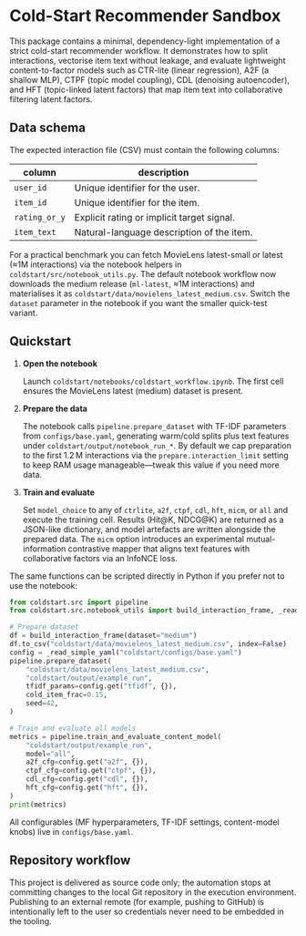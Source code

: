 # Cold-Start Recommender Sandbox

This package contains a minimal, dependency-light implementation of a strict cold-start recommender workflow. It demonstrates how to split interactions, vectorise item text without leakage, and evaluate lightweight content-to-factor models such as CTR-lite (linear regression), A2F (a shallow MLP), CTPF (topic model coupling), CDL (denoising autoencoder), and HFT (topic-linked latent factors) that map item text into collaborative filtering latent factors.

## Data schema

The expected interaction file (CSV) must contain the following columns:

| column        | description                                      |
| ------------- | ------------------------------------------------ |
| `user_id`     | Unique identifier for the user.                  |
| `item_id`     | Unique identifier for the item.                  |
| `rating_or_y` | Explicit rating or implicit target signal.      |
| `item_text`   | Natural-language description of the item.       |

For a practical benchmark you can fetch MovieLens latest-small or latest (≈1M interactions) via the notebook helpers in `coldstart/src/notebook_utils.py`. The default notebook workflow now downloads the medium release (`ml-latest`, ≈1M interactions) and materialises it as `coldstart/data/movielens_latest_medium.csv`. Switch the `dataset` parameter in the notebook if you want the smaller quick-test variant.

## Quickstart

1. **Open the notebook**

   Launch `coldstart/notebooks/coldstart_workflow.ipynb`. The first cell ensures the MovieLens latest (medium) dataset is present.

2. **Prepare the data**

   The notebook calls `pipeline.prepare_dataset` with TF-IDF parameters from `configs/base.yaml`, generating warm/cold splits plus text features under `coldstart/output/notebook_run_*`. By default we cap preparation to the first 1.2 M interactions via the `prepare.interaction_limit` setting to keep RAM usage manageable—tweak this value if you need more data.

3. **Train and evaluate**

   Set `model_choice` to any of `ctrlite`, `a2f`, `ctpf`, `cdl`, `hft`, `micm`, or `all` and execute the training cell. Results (Hit@K, NDCG@K) are returned as a JSON-like dictionary, and model artefacts are written alongside the prepared data. The `micm` option introduces an experimental mutual-information contrastive mapper that aligns text features with collaborative factors via an InfoNCE loss.

The same functions can be scripted directly in Python if you prefer not to use the notebook:

```python
from coldstart.src import pipeline
from coldstart.src.notebook_utils import build_interaction_frame, _read_simple_yaml

# Prepare dataset
df = build_interaction_frame(dataset="medium")
df.to_csv("coldstart/data/movielens_latest_medium.csv", index=False)
config = _read_simple_yaml("coldstart/configs/base.yaml")
pipeline.prepare_dataset(
    "coldstart/data/movielens_latest_medium.csv",
    "coldstart/output/example_run",
    tfidf_params=config.get("tfidf", {}),
    cold_item_frac=0.15,
    seed=42,
)

# Train and evaluate all models
metrics = pipeline.train_and_evaluate_content_model(
    "coldstart/output/example_run",
    model="all",
    a2f_cfg=config.get("a2f", {}),
    ctpf_cfg=config.get("ctpf", {}),
    cdl_cfg=config.get("cdl", {}),
    hft_cfg=config.get("hft", {}),
)
print(metrics)
```

All configurables (MF hyperparameters, TF-IDF settings, content-model knobs) live in `configs/base.yaml`.

## Repository workflow

This project is delivered as source code only; the automation stops at committing changes to the local Git repository in the execution environment. Publishing to an external remote (for example, pushing to GitHub) is intentionally left to the user so credentials never need to be embedded in the tooling.

